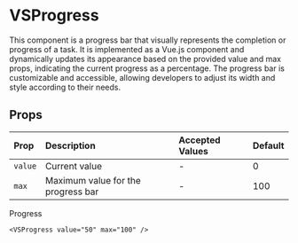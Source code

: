 # VSProgress
This component is a progress bar that visually represents the completion or progress of a task. It is implemented as a Vue.js component and dynamically updates its appearance based on the provided value and max props, indicating the current progress as a percentage. The progress bar is customizable and accessible, allowing developers to adjust its width and style according to their needs.

## Props

| Prop    | Description                        | Accepted Values | Default |
| :------ | :--------------------------------- | :-------------- | :------ |
| `value` | Current value                      | -               | 0       |
| `max`   | Maximum value for the progress bar | -               | 100     |

Progress

```vue
<VSProgress value="50" max="100" />
```

<ProgressExample />

<script setup>
import ProgressExample from './ProgressExample.vue'
</script>
